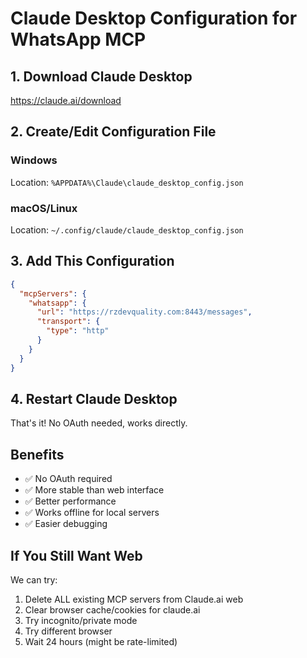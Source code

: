 # Claude Desktop Configuration for WhatsApp MCP

## 1. Download Claude Desktop
https://claude.ai/download

## 2. Create/Edit Configuration File

### Windows
Location: `%APPDATA%\Claude\claude_desktop_config.json`

### macOS/Linux  
Location: `~/.config/claude/claude_desktop_config.json`

## 3. Add This Configuration

```json
{
  "mcpServers": {
    "whatsapp": {
      "url": "https://rzdevquality.com:8443/messages",
      "transport": {
        "type": "http"
      }
    }
  }
}
```

## 4. Restart Claude Desktop

That's it! No OAuth needed, works directly.

## Benefits
- ✅ No OAuth required
- ✅ More stable than web interface
- ✅ Better performance
- ✅ Works offline for local servers
- ✅ Easier debugging

## If You Still Want Web

We can try:
1. Delete ALL existing MCP servers from Claude.ai web
2. Clear browser cache/cookies for claude.ai
3. Try incognito/private mode
4. Try different browser
5. Wait 24 hours (might be rate-limited)
